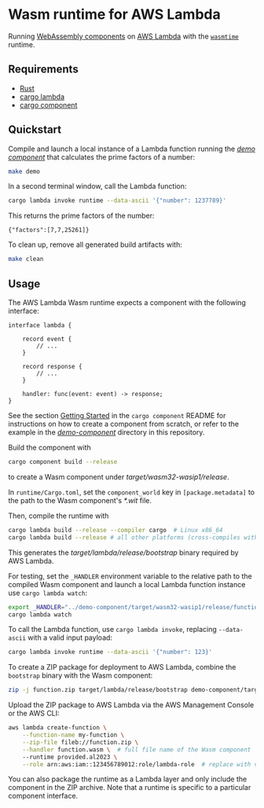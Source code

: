 # Wasm runtime for AWS Lambda

Running
[WebAssembly components](https://component-model.bytecodealliance.org/)
on
[AWS Lambda](https://docs.aws.amazon.com/lambda/)
with the
[`wasmtime`](https://wasmtime.dev/) runtime.

## Requirements

- [Rust](https://www.rust-lang.org/tools/install)
- [cargo lambda](https://www.cargo-lambda.info/guide/installation.html)
- [cargo component](https://github.com/bytecodealliance/cargo-component)

## Quickstart

Compile and launch a local instance of a Lambda function
running the [_demo component_](demo-component) that calculates
the prime factors of a number:

```bash
make demo
```

In a second terminal window, call the Lambda function:

```bash
cargo lambda invoke runtime --data-ascii '{"number": 1237789}'
```

This returns the prime factors of the number:

```
{"factors":[7,7,25261]}
```

To clean up, remove all generated build artifacts with:

```bash
make clean
```

## Usage

The AWS Lambda Wasm runtime expects a component with the following interface:

```wit
interface lambda {

    record event {
        // ...
    }

    record response {
        // ...
    }

    handler: func(event: event) -> response;
}
```

See the section
[Getting Started](https://github.com/bytecodealliance/cargo-component?tab=readme-ov-file#getting-started)
in the `cargo component` README for instructions on how to create a component from scratch,
or refer to the example in the [_demo-component_](demo-component) directory in this repository.

Build the component with

```bash
cargo component build --release
```

to create a Wasm component under _target/wasm32-wasip1/release_.

In `runtime/Cargo.toml`, set the `component_world` key in `[package.metadata]`
to the path to the Wasm component's _*.wit_ file.

Then, compile the runtime with

```bash
cargo lambda build --release --compiler cargo  # Linux x86_64
cargo lambda build --release # all other platforms (cross-compiles with Zig)
```

This generates the _target/lambda/release/bootstrap_ binary required by AWS Lambda.

For testing, set the `_HANDLER` environment variable
to the relative path to the compiled Wasm component
and launch a local Lambda function instance use `cargo lambda watch`:

```bash
export _HANDLER="../demo-component/target/wasm32-wasip1/release/function.wasm"
cargo lambda watch
```

To call the Lambda function, use `cargo lambda invoke`,
replacing `--data-ascii` with a valid input payload:

```bash
cargo lambda invoke runtime --data-ascii '{"number": 123}'
```

To create a ZIP package for deployment to AWS Lambda,
combine the `bootstrap` binary with the Wasm component:

```bash
zip -j function.zip target/lambda/release/bootstrap demo-component/target/wasm32-wasip1/release/function.wasm
```

Upload the ZIP package to AWS Lambda via the AWS Management Console or the AWS CLI:

```bash
aws lambda create-function \
    --function-name my-function \
    --zip-file fileb://function.zip \
    --handler function.wasm \  # full file name of the Wasm component
    --runtime provided.al2023 \
    --role arn:aws:iam::123456789012:role/lambda-role  # replace with valid execution role
```

You can also package the runtime as a Lambda layer
and only include the component in the ZIP archive.
Note that a runtime is specific to a particular component interface.
